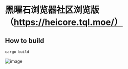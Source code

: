# 黑曜石浏览器社区浏览版（https://heicore.tql.moe/）
## How to build
```rust
cargo build
```
![image](https://github.com/user-attachments/assets/f0982e57-cbbb-46ce-9f39-212398a9dab9)
